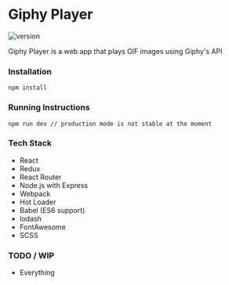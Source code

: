 # Giphy Player

![version](https://img.shields.io/badge/version-0.1.0-green.svg)

Giphy Player is a web app that plays GIF images using Giphy's API

### Installation

```
npm install
```

### Running Instructions

```
npm run dev // production mode is not stable at the moment
```

### Tech Stack

* React
* Redux
* React Router
* Node.js with Express
* Webpack
* Hot Loader
* Babel (ES6 support)
* lodash
* FontAwesome
* SCSS

### TODO / WIP

* Everything